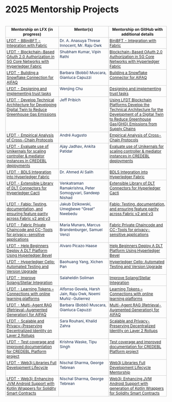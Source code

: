 # 2025 Mentorship Projects

<google-sheets-html-origin style=""><table xmlns="http://www.w3.org/1999/xhtml" cellspacing="0" cellpadding="0" dir="ltr" border="1" data-sheets-root="1" data-sheets-baot="1" style="table-layout: fixed; font-size: 10pt; font-family: Arial; width: 0px; border-collapse: collapse; border: none;">
<table>
  <thead>
    <tr>
      <th style="height: 21px; border: 1px solid rgb(204, 204, 204); padding: 2px 3px; vertical-align: top; font-size: 9pt;">Mentorship on LFX (in progress)</th>
      <th style="height: 21px; border: 1px solid rgb(204, 204, 204); padding: 2px 3px; vertical-align: top; font-size: 9pt;">Mentor(s)</th>
      <th style="height: 21px; border: 1px solid rgb(204, 204, 204); padding: 2px 3px; vertical-align: top; font-size: 9pt;">Mentorship on GitHub with additional details</th>
    </tr>
  </thead>
  <colgroup><col width="269"><col width="243"><col width="306"></colgroup>
  <tbody>
    <tr style="height: 21px;">
      <td style="border: 1px solid rgb(204, 204, 204); overflow: hidden; padding: 2px 3px; vertical-align: top; font-size: 9pt; text-decoration-line: underline; overflow-wrap: break-word; color: rgb(17, 85, 204);"><a class="in-cell-link" href="https://mentorship.lfx.linuxfoundation.org/project/253a3e1f-6185-4778-b772-e6eff21e268a" target="_blank"><span style="font-size: 9pt; text-decoration-skip-ink: none; color: rgb(17, 85, 204);"></span></a><a class="in-cell-link" target="_blank" href="https://mentorship.lfx.linuxfoundation.org/project/253a3e1f-6185-4778-b772-e6eff21e268a">LFDT - BBiniBFT - Integration with Fabric</a></td>
      <td style="border: 1px solid rgb(204, 204, 204); overflow: hidden; padding: 2px 3px; vertical-align: top; font-size: 9pt; overflow-wrap: break-word; color: rgb(23, 43, 77);">Dr. A. Anasuya Threse Innocent, Mr. Raju Owk</td>
      <td style="border: 1px solid rgb(204, 204, 204); overflow: hidden; padding: 2px 3px; vertical-align: top; font-size: 9pt; text-decoration-line: underline; overflow-wrap: break-word; color: rgb(17, 85, 204);"><a class="in-cell-link" href="https://github.com/LF-Decentralized-Trust-Mentorships/mentorship-program/issues/26" target="_blank"><span style="font-size: 9pt; text-decoration-skip-ink: none; color: rgb(17, 85, 204);"></span></a><a class="in-cell-link" target="_blank" href="https://github.com/LF-Decentralized-Trust-Mentorships/mentorship-program/issues/26">BiniBFT - Integration with Fabric</a></td>
    </tr>
    <tr style="height: 21px;">
      <td style="border: 1px solid rgb(204, 204, 204); overflow: hidden; padding: 2px 3px; vertical-align: top; font-size: 9pt; text-decoration-line: underline; overflow-wrap: break-word; color: rgb(17, 85, 204);"><a class="in-cell-link" href="https://mentorship.lfx.linuxfoundation.org/project/904d06c5-5054-4a8e-b933-376d5581cba3" target="_blank"><span style="font-size: 9pt; text-decoration-skip-ink: none; color: rgb(17, 85, 204);"></span></a><a class="in-cell-link" target="_blank" href="https://mentorship.lfx.linuxfoundation.org/project/904d06c5-5054-4a8e-b933-376d5581cba3">LFDT - Blockchain-Based OAuth 2.0 Authorization in 5G Core Networks with Hyperledger Fabric</a></td>
      <td style="border: 1px solid rgb(204, 204, 204); overflow: hidden; padding: 2px 3px; vertical-align: top; font-size: 9pt; overflow-wrap: break-word; color: rgb(23, 43, 77);">Shubham Kumar, Vipin Rathi</td>
      <td style="border: 1px solid rgb(204, 204, 204); overflow: hidden; padding: 2px 3px; vertical-align: top; font-size: 9pt; text-decoration-line: underline; overflow-wrap: break-word; color: rgb(17, 85, 204);"><a class="in-cell-link" href="https://github.com/LF-Decentralized-Trust-Mentorships/mentorship-program/issues/48" target="_blank"><span style="font-size: 9pt; text-decoration-skip-ink: none; color: rgb(17, 85, 204);"></span></a><a class="in-cell-link" target="_blank" href="https://github.com/LF-Decentralized-Trust-Mentorships/mentorship-program/issues/48">Blockchain-Based OAuth 2.0 Authorization in 5G Core Networks with Hyperledger Fabric</a></td>
    </tr>
    <tr style="height: 21px;">
      <td style="border: 1px solid rgb(204, 204, 204); overflow: hidden; padding: 2px 3px; vertical-align: top; font-size: 9pt; text-decoration-line: underline; overflow-wrap: break-word; color: rgb(17, 85, 204);"><a class="in-cell-link" href="https://mentorship.lfx.linuxfoundation.org/project/c9ddfab9-5087-469e-9c3d-ba48ecc92c81" target="_blank"><span style="font-size: 9pt; text-decoration-skip-ink: none; color: rgb(17, 85, 204);"></span></a><a class="in-cell-link" target="_blank" href="https://mentorship.lfx.linuxfoundation.org/project/c9ddfab9-5087-469e-9c3d-ba48ecc92c81">LFDT - Building a Snowflake Connection for AIFAQ</a></td>
      <td style="border: 1px solid rgb(204, 204, 204); overflow: hidden; padding: 2px 3px; vertical-align: top; font-size: 9pt; overflow-wrap: break-word; color: rgb(23, 43, 77);">Barbara (Bobbi) Muscara, Gianluca Capuzzi</td>
      <td style="border: 1px solid rgb(204, 204, 204); overflow: hidden; padding: 2px 3px; vertical-align: top; font-size: 9pt; text-decoration-line: underline; overflow-wrap: break-word; color: rgb(17, 85, 204);"><a class="in-cell-link" href="https://github.com/LF-Decentralized-Trust-Mentorships/mentorship-program/issues/42" target="_blank"><span style="font-size: 9pt; text-decoration-skip-ink: none; color: rgb(17, 85, 204);"></span></a><a class="in-cell-link" target="_blank" href="https://github.com/LF-Decentralized-Trust-Mentorships/mentorship-program/issues/42">Building a Snowflake Connector for AIFAQ</a></td>
    </tr>
    <tr style="height: 21px;">
      <td style="border: 1px solid rgb(204, 204, 204); overflow: hidden; padding: 2px 3px; vertical-align: top; font-size: 9pt; text-decoration-line: underline; overflow-wrap: break-word; color: rgb(17, 85, 204);"><a class="in-cell-link" href="https://mentorship.lfx.linuxfoundation.org/project/d349caeb-d930-4666-8c9c-640534afb3ba" target="_blank"><span style="font-size: 9pt; text-decoration-skip-ink: none; color: rgb(17, 85, 204);"></span></a><a class="in-cell-link" target="_blank" href="https://mentorship.lfx.linuxfoundation.org/project/d349caeb-d930-4666-8c9c-640534afb3ba">LFDT - Designing and implementing trust tasks</a></td>
      <td style="border: 1px solid rgb(204, 204, 204); overflow: hidden; padding: 2px 3px; vertical-align: top; font-size: 9pt; overflow-wrap: break-word; color: rgb(23, 43, 77);">Wenjing Chu</td>
      <td style="border: 1px solid rgb(204, 204, 204); overflow: hidden; padding: 2px 3px; vertical-align: top; font-size: 9pt; text-decoration-line: underline; overflow-wrap: break-word; color: rgb(17, 85, 204);"><a class="in-cell-link" href="https://github.com/LF-Decentralized-Trust-Mentorships/mentorship-program/issues/16" target="_blank"><span style="font-size: 9pt; text-decoration-skip-ink: none; color: rgb(17, 85, 204);"></span></a><a class="in-cell-link" target="_blank" href="https://github.com/LF-Decentralized-Trust-Mentorships/mentorship-program/issues/16">Designing and implementing trust tasks</a></td>
    </tr>
    <tr style="height: 21px;">
      <td style="border: 1px solid rgb(204, 204, 204); overflow: hidden; padding: 2px 3px; vertical-align: top; font-size: 9pt; text-decoration-line: underline; overflow-wrap: break-word; color: rgb(17, 85, 204);"><a class="in-cell-link" href="https://mentorship.lfx.linuxfoundation.org/project/f78eee9f-69d0-4cde-8bb0-89f457a16e52" target="_blank"><span style="font-size: 9pt; text-decoration-skip-ink: none; color: rgb(17, 85, 204);"></span></a><a class="in-cell-link" target="_blank" href="https://mentorship.lfx.linuxfoundation.org/project/f78eee9f-69d0-4cde-8bb0-89f457a16e52">LFDT - Develop Technical Architecture for Developing Digital Twin to Reduce Greenhouse Gas Emissions</a></td>
      <td style="border: 1px solid rgb(204, 204, 204); overflow: hidden; padding: 2px 3px; vertical-align: top; font-size: 9pt; overflow-wrap: break-word; color: rgb(23, 43, 77);">Jeff Pribich</td>
      <td style="border: 1px solid rgb(204, 204, 204); overflow: hidden; padding: 2px 3px; vertical-align: bottom; font-size: 9pt; text-decoration-line: underline; overflow-wrap: break-word; color: rgb(17, 85, 204);"><a class="in-cell-link" href="https://github.com/LF-Decentralized-Trust-Mentorships/mentorship-program/issues/14" target="_blank"><span style="font-size: 9pt; text-decoration-skip-ink: none; color: rgb(17, 85, 204);"></span></a><a class="in-cell-link" target="_blank" href="https://github.com/LF-Decentralized-Trust-Mentorships/mentorship-program/issues/14">Using LFDT Blockchain Platforms Develop the Technical Architecture for the Development of a Digital Twin to Reduce Greenhouse Gas(GHG) Emissions from Supply Chains</a></td>
    </tr>
    <tr style="height: 21px;">
      <td style="border: 1px solid rgb(204, 204, 204); overflow: hidden; padding: 2px 3px; vertical-align: top; font-size: 9pt; text-decoration-line: underline; overflow-wrap: break-word; color: rgb(17, 85, 204);"><a class="in-cell-link" href="https://mentorship.lfx.linuxfoundation.org/project/0b563bdf-1889-4524-8e54-77794e48ace6" target="_blank"><span style="font-size: 9pt; text-decoration-skip-ink: none; color: rgb(17, 85, 204);"></span></a><a class="in-cell-link" target="_blank" href="https://mentorship.lfx.linuxfoundation.org/project/0b563bdf-1889-4524-8e54-77794e48ace6">LFDT - Empirical Analysis of Cross-Chain Protocols</a></td>
      <td style="border: 1px solid rgb(204, 204, 204); overflow: hidden; padding: 2px 3px; vertical-align: top; font-size: 9pt; overflow-wrap: break-word; color: rgb(23, 43, 77);">André Augusto</td>
      <td style="border: 1px solid rgb(204, 204, 204); overflow: hidden; padding: 2px 3px; vertical-align: top; font-size: 9pt; text-decoration-line: underline; overflow-wrap: break-word; color: rgb(17, 85, 204);"><a class="in-cell-link" href="https://github.com/LF-Decentralized-Trust-Mentorships/mentorship-program/issues/35" target="_blank"><span style="font-size: 9pt; text-decoration-skip-ink: none; color: rgb(17, 85, 204);"></span></a><a class="in-cell-link" target="_blank" href="https://github.com/LF-Decentralized-Trust-Mentorships/mentorship-program/issues/35">Empirical Analysis of Cross-Chain Protocols</a></td>
    </tr>
    <tr style="height: 21px;">
      <td style="border: 1px solid rgb(204, 204, 204); overflow: hidden; padding: 2px 3px; vertical-align: top; font-size: 9pt; text-decoration-line: underline; overflow-wrap: break-word; color: rgb(17, 85, 204);"><a class="in-cell-link" href="https://mentorship.lfx.linuxfoundation.org/project/d501d6f7-b964-44f5-a079-1b20adc4f06a" target="_blank"><span style="font-size: 9pt; text-decoration-skip-ink: none; color: rgb(17, 85, 204);"></span></a><a class="in-cell-link" target="_blank" href="https://mentorship.lfx.linuxfoundation.org/project/d501d6f7-b964-44f5-a079-1b20adc4f06a">LFDT - Evaluate use of Unikernals for scaling controller &amp; mediator instances in CREDEBL deployments</a></td>
      <td style="border: 1px solid rgb(204, 204, 204); overflow: hidden; padding: 2px 3px; vertical-align: top; font-size: 9pt; overflow-wrap: break-word; color: rgb(23, 43, 77);">Ajay Jadhav, Ankita Patidar</td>
      <td style="border: 1px solid rgb(204, 204, 204); overflow: hidden; padding: 2px 3px; vertical-align: top; font-size: 9pt; text-decoration-line: underline; overflow-wrap: break-word; color: rgb(17, 85, 204);"><a class="in-cell-link" href="https://github.com/LF-Decentralized-Trust-Mentorships/mentorship-program/issues/52" target="_blank"><span style="font-size: 9pt; text-decoration-skip-ink: none; color: rgb(17, 85, 204);"></span></a><a class="in-cell-link" target="_blank" href="https://github.com/LF-Decentralized-Trust-Mentorships/mentorship-program/issues/52">Evaluate use of Unikernals for scaling controller &amp; mediator instances in CREDEBL deployments</a></td>
    </tr>
    <tr style="height: 21px;">
      <td style="border: 1px solid rgb(204, 204, 204); overflow: hidden; padding: 2px 3px; vertical-align: top; font-size: 9pt; text-decoration-line: underline; overflow-wrap: break-word; color: rgb(17, 85, 204);"><a class="in-cell-link" href="https://mentorship.lfx.linuxfoundation.org/project/5b73392c-1a2b-400f-bdd4-e3a5d638b76b" target="_blank"><span style="font-size: 9pt; text-decoration-skip-ink: none; color: rgb(17, 85, 204);"></span></a><a class="in-cell-link" target="_blank" href="https://mentorship.lfx.linuxfoundation.org/project/e54c71a5-9148-4189-b17b-5d99549f5e28">LFDT - BDLS Integration into Hyperledger Fabric</a></td>
      <td style="border: 1px solid rgb(204, 204, 204); overflow: hidden; padding: 2px 3px; vertical-align: top; font-size: 9pt; overflow-wrap: break-word; color: rgb(23, 43, 77);">Dr. Ahmed Al Salih</td>
      <td style="border: 1px solid rgb(204, 204, 204); overflow: hidden; padding: 2px 3px; vertical-align: top; font-size: 9pt; text-decoration-line: underline; overflow-wrap: break-word; color: rgb(17, 85, 204);"><a class="in-cell-link" href="https://github.com/LF-Decentralized-Trust-Mentorships/mentorship-program/issues/20" target="_blank"><span style="font-size: 9pt; text-decoration-skip-ink: none; color: rgb(17, 85, 204);"></span></a><a class="in-cell-link" target="_blank" href="https://github.com/LF-Decentralized-Trust-Mentorships/mentorship-program/issues/20">BDLS Integration into Hyperledger Fabric</a></td>
    </tr>
    <tr style="height: 21px;">
      <td style="border: 1px solid rgb(204, 204, 204); overflow: hidden; padding: 2px 3px; vertical-align: top; font-size: 9pt; text-decoration-line: underline; overflow-wrap: break-word; color: rgb(17, 85, 204);"><a class="in-cell-link" href="https://mentorship.lfx.linuxfoundation.org/project/5b73392c-1a2b-400f-bdd4-e3a5d638b76b" target="_blank"><span style="font-size: 9pt; text-decoration-skip-ink: none; color: rgb(17, 85, 204);"></span></a><a class="in-cell-link" target="_blank" href="https://mentorship.lfx.linuxfoundation.org/project/5b73392c-1a2b-400f-bdd4-e3a5d638b76b">LFDT - Extensible Library of DLT Connectors for Hyperledger Cacti</a></td>
      <td style="border: 1px solid rgb(204, 204, 204); overflow: hidden; padding: 2px 3px; vertical-align: top; font-size: 9pt; overflow-wrap: break-word; color: rgb(23, 43, 77);">Venkatraman Ramakrishna, Peter Somogyvari, Sandeep Nishad</td>
      <td style="border: 1px solid rgb(204, 204, 204); overflow: hidden; padding: 2px 3px; vertical-align: top; font-size: 9pt; text-decoration-line: underline; overflow-wrap: break-word; color: rgb(17, 85, 204);"><a class="in-cell-link" href="https://github.com/LF-Decentralized-Trust-Mentorships/mentorship-program/issues/49" target="_blank"><span style="font-size: 9pt; text-decoration-skip-ink: none; color: rgb(17, 85, 204);"></span></a><a class="in-cell-link" target="_blank" href="https://github.com/LF-Decentralized-Trust-Mentorships/mentorship-program/issues/49">Extensible Library of DLT Connectors for Hyperledger Cacti</a></td>
    </tr>
    <tr style="height: 21px;">
      <td style="border: 1px solid rgb(204, 204, 204); overflow: hidden; padding: 2px 3px; vertical-align: top; font-size: 9pt; text-decoration-line: underline; overflow-wrap: break-word; color: rgb(17, 85, 204);"><a class="in-cell-link" href="https://mentorship.lfx.linuxfoundation.org/project/a58fdafb-439a-478e-a0e6-c0a9b3604ea9" target="_blank"><span style="font-size: 9pt; text-decoration-skip-ink: none; color: rgb(17, 85, 204);"></span></a><a class="in-cell-link" target="_blank" href="https://mentorship.lfx.linuxfoundation.org/project/a58fdafb-439a-478e-a0e6-c0a9b3604ea9">LFDT - Fablo: Testing, documentation, and ensuring feature parity across Fabric v2 and v3</a></td>
      <td style="border: 1px solid rgb(204, 204, 204); overflow: hidden; padding: 2px 3px; vertical-align: top; font-size: 9pt; overflow-wrap: break-word; color: rgb(23, 43, 77);">Jakub Dzikowski, Umegbewe “Great” Nwebedu</td>
      <td style="border: 1px solid rgb(204, 204, 204); overflow: hidden; padding: 2px 3px; vertical-align: top; font-size: 9pt; text-decoration-line: underline; overflow-wrap: break-word; color: rgb(17, 85, 204);"><a class="in-cell-link" href="https://github.com/LF-Decentralized-Trust-Mentorships/mentorship-program/issues/45" target="_blank"><span style="font-size: 9pt; text-decoration-skip-ink: none; color: rgb(17, 85, 204);"></span></a><a class="in-cell-link" target="_blank" href="https://github.com/LF-Decentralized-Trust-Mentorships/mentorship-program/issues/45">Fablo: Testing, documentation, and ensuring feature parity across Fabric v2 and v3</a></td>
    </tr>
    <tr style="height: 21px;">
      <td style="border: 1px solid rgb(204, 204, 204); overflow: hidden; padding: 2px 3px; vertical-align: top; font-size: 9pt; text-decoration-line: underline; overflow-wrap: break-word; color: rgb(17, 85, 204);"><a class="in-cell-link" href="https://mentorship.lfx.linuxfoundation.org/project/1540e431-7ef7-418b-bd84-996ed6ae29fb" target="_blank"><span style="font-size: 9pt; text-decoration-skip-ink: none; color: rgb(17, 85, 204);"></span></a><a class="in-cell-link" target="_blank" href="https://mentorship.lfx.linuxfoundation.org/project/1540e431-7ef7-418b-bd84-996ed6ae29fb">LFDT - Fabric Private Chaincode and CC-Tools for privacy-sensitive applications</a></td>
      <td style="border: 1px solid rgb(204, 204, 204); overflow: hidden; padding: 2px 3px; vertical-align: top; font-size: 9pt; overflow-wrap: break-word; color: rgb(23, 43, 77);">Maria Munaro, Marcus Brandenburger, Samuel Venzi</td>
      <td style="border: 1px solid rgb(204, 204, 204); overflow: hidden; padding: 2px 3px; vertical-align: top; font-size: 9pt; text-decoration-line: underline; overflow-wrap: break-word; color: rgb(17, 85, 204);"><a class="in-cell-link" href="https://github.com/LF-Decentralized-Trust-Mentorships/mentorship-program/issues/46" target="_blank"><span style="font-size: 9pt; text-decoration-skip-ink: none; color: rgb(17, 85, 204);"></span></a><a class="in-cell-link" target="_blank" href="https://github.com/LF-Decentralized-Trust-Mentorships/mentorship-program/issues/46">Fabric Private Chaincode and CC-Tools for privacy-sensitive applications</a></td>
    </tr>
    <tr style="height: 21px;">
      <td style="border: 1px solid rgb(204, 204, 204); overflow: hidden; padding: 2px 3px; vertical-align: top; font-size: 9pt; text-decoration-line: underline; overflow-wrap: break-word; color: rgb(17, 85, 204);"><a class="in-cell-link" href="https://mentorship.lfx.linuxfoundation.org/project/572a31d6-3335-425c-83aa-661f03e8c2c4" target="_blank"><span style="font-size: 9pt; text-decoration-skip-ink: none; color: rgb(17, 85, 204);"></span></a><a class="in-cell-link" target="_blank" href="https://mentorship.lfx.linuxfoundation.org/project/572a31d6-3335-425c-83aa-661f03e8c2c4">LFDT - Help Beginners Deploy A DLT Platform Using Hyperledger Bevel</a></td>
      <td style="border: 1px solid rgb(204, 204, 204); overflow: hidden; padding: 2px 3px; vertical-align: top; font-size: 9pt; overflow-wrap: break-word; color: rgb(23, 43, 77);">Alvaro Picazo Haase</td>
      <td style="border: 1px solid rgb(204, 204, 204); overflow: hidden; padding: 2px 3px; vertical-align: top; font-size: 9pt; text-decoration-line: underline; overflow-wrap: break-word; color: rgb(17, 85, 204);"><a class="in-cell-link" href="https://github.com/LF-Decentralized-Trust-Mentorships/mentorship-program/issues/28" target="_blank"><span style="font-size: 9pt; text-decoration-skip-ink: none; color: rgb(17, 85, 204);"></span></a><a class="in-cell-link" target="_blank" href="https://github.com/LF-Decentralized-Trust-Mentorships/mentorship-program/issues/28">Help Beginners Deploy A DLT Platform Using Hyperledger Bevel</a></td>
    </tr>
    <tr style="height: 21px;">
      <td style="border: 1px solid rgb(204, 204, 204); overflow: hidden; padding: 2px 3px; vertical-align: top; font-size: 9pt; text-decoration-line: underline; overflow-wrap: break-word; color: rgb(17, 85, 204);"><a class="in-cell-link" href="https://mentorship.lfx.linuxfoundation.org/project/a32b0653-bfa8-4021-9dd4-d5aa278d6e5a" target="_blank"><span style="font-size: 9pt; text-decoration-skip-ink: none; color: rgb(17, 85, 204);"></span></a><a class="in-cell-link" target="_blank" href="https://mentorship.lfx.linuxfoundation.org/project/a32b0653-bfa8-4021-9dd4-d5aa278d6e5a">LFDT - Hyperledger Cello: Automated Testing and Version Upgrade</a></td>
      <td style="border: 1px solid rgb(204, 204, 204); overflow: hidden; padding: 2px 3px; vertical-align: top; font-size: 9pt; overflow-wrap: break-word; color: rgb(23, 43, 77);">Baohuang Yang, Xichen Pan</td>
      <td style="border: 1px solid rgb(204, 204, 204); overflow: hidden; padding: 2px 3px; vertical-align: top; font-size: 9pt; text-decoration-line: underline; overflow-wrap: break-word; color: rgb(17, 85, 204);"><a class="in-cell-link" href="https://github.com/LF-Decentralized-Trust-Mentorships/mentorship-program/issues/22" target="_blank"><span style="font-size: 9pt; text-decoration-skip-ink: none; color: rgb(17, 85, 204);"></span></a><a class="in-cell-link" target="_blank" href="https://github.com/LF-Decentralized-Trust-Mentorships/mentorship-program/issues/22">Hyperledger Cello: Automated Testing and Version Upgrade</a></td>
    </tr>
    <tr style="height: 21px;">
      <td style="border: 1px solid rgb(204, 204, 204); overflow: hidden; padding: 2px 3px; vertical-align: top; font-size: 9pt; text-decoration-line: underline; overflow-wrap: break-word; color: rgb(17, 85, 204);"><a class="in-cell-link" href="https://mentorship.lfx.linuxfoundation.org/project/7d8dc3e8-b256-456d-a27f-94f9a8f5b8c5" target="_blank"><span style="font-size: 9pt; text-decoration-skip-ink: none; color: rgb(17, 85, 204);"></span></a><a class="in-cell-link" target="_blank" href="https://mentorship.lfx.linuxfoundation.org/project/7d8dc3e8-b256-456d-a27f-94f9a8f5b8c5">LFDT - Improve Solang/Stellar Integration</a></td>
      <td style="border: 1px solid rgb(204, 204, 204); overflow: hidden; padding: 2px 3px; vertical-align: top; font-size: 9pt; overflow-wrap: break-word; color: rgb(23, 43, 77);">Salaheldin Soliman</td>
      <td style="border: 1px solid rgb(204, 204, 204); overflow: hidden; padding: 2px 3px; vertical-align: top; font-size: 9pt; text-decoration-line: underline; overflow-wrap: break-word; color: rgb(17, 85, 204);"><a class="in-cell-link" href="https://github.com/LF-Decentralized-Trust-Mentorships/mentorship-program/issues/33" target="_blank"><span style="font-size: 9pt; text-decoration-skip-ink: none; color: rgb(17, 85, 204);"></span></a><a class="in-cell-link" target="_blank" href="https://github.com/LF-Decentralized-Trust-Mentorships/mentorship-program/issues/33">Improve Solang/Stellar Integration</a></td>
    </tr>
    <tr style="height: 21px;">
      <td style="border: 1px solid rgb(204, 204, 204); overflow: hidden; padding: 2px 3px; vertical-align: top; font-size: 9pt; text-decoration-line: underline; overflow-wrap: break-word; color: rgb(17, 85, 204);"><a class="in-cell-link" href="https://mentorship.lfx.linuxfoundation.org/project/e7a62aa8-5847-4dc8-8699-39f52181fbb4" target="_blank"><span style="font-size: 9pt; text-decoration-skip-ink: none; color: rgb(17, 85, 204);"></span></a><a class="in-cell-link" target="_blank" href="https://mentorship.lfx.linuxfoundation.org/project/e7a62aa8-5847-4dc8-8699-39f52181fbb4">LFDT - Learning Tokens – Connections with online learning platforms</a></td>
      <td style="border: 1px solid rgb(204, 204, 204); overflow: hidden; padding: 2px 3px; vertical-align: top; font-size: 9pt; overflow-wrap: break-word; color: rgb(23, 43, 77);">Alfonso Govela, Harsh Jain, Raju Owk, Noemi Muñiz-Gutierrez</td>
      <td style="border: 1px solid rgb(204, 204, 204); overflow: hidden; padding: 2px 3px; vertical-align: top; font-size: 9pt; text-decoration-line: underline; overflow-wrap: break-word; color: rgb(17, 85, 204);"><a class="in-cell-link" href="https://github.com/LF-Decentralized-Trust-Mentorships/mentorship-program/issues/43" target="_blank"><span style="font-size: 9pt; text-decoration-skip-ink: none; color: rgb(17, 85, 204);"></span></a><a class="in-cell-link" target="_blank" href="https://github.com/LF-Decentralized-Trust-Mentorships/mentorship-program/issues/43">Learning Tokens – Connections with online learning platforms</a></td>
    </tr>
    <tr style="height: 21px;">
      <td style="border: 1px solid rgb(204, 204, 204); overflow: hidden; padding: 2px 3px; vertical-align: top; font-size: 9pt; text-decoration-line: underline; overflow-wrap: break-word; color: rgb(17, 85, 204);"><a class="in-cell-link" href="https://mentorship.lfx.linuxfoundation.org/project/addee2e8-5e60-47f0-bedb-b4d687f4fa52" target="_blank"><span style="font-size: 9pt; text-decoration-skip-ink: none; color: rgb(17, 85, 204);"></span></a><a class="in-cell-link" target="_blank" href="https://mentorship.lfx.linuxfoundation.org/project/addee2e8-5e60-47f0-bedb-b4d687f4fa52">LFDT - Multi-Agent RAG (Retrieval-Augmented Generation) for AIFAQ</a></td>
      <td style="border: 1px solid rgb(204, 204, 204); overflow: hidden; padding: 2px 3px; vertical-align: top; font-size: 9pt; overflow-wrap: break-word; color: rgb(23, 43, 77);">Barbara (Bobbi) Muscara, Gianluca Capuzzi</td>
      <td style="border: 1px solid rgb(204, 204, 204); overflow: hidden; padding: 2px 3px; vertical-align: top; font-size: 9pt; text-decoration-line: underline; overflow-wrap: break-word; color: rgb(17, 85, 204);"><a class="in-cell-link" href="https://github.com/LF-Decentralized-Trust-Mentorships/mentorship-program/issues/41" target="_blank"><span style="font-size: 9pt; text-decoration-skip-ink: none; color: rgb(17, 85, 204);"></span></a><a class="in-cell-link" target="_blank" href="https://github.com/LF-Decentralized-Trust-Mentorships/mentorship-program/issues/41">Multi-Agent RAG (Retrieval-Augmented Generation) for AIFAQ</a></td>
    </tr>
    <tr style="height: 21px;">
      <td style="border: 1px solid rgb(204, 204, 204); overflow: hidden; padding: 2px 3px; vertical-align: top; font-size: 9pt; text-decoration-line: underline; overflow-wrap: break-word; color: rgb(17, 85, 204);"><a class="in-cell-link" href="#gid=0" target="_blank"><span style="font-size: 9pt; text-decoration-skip-ink: none; color: rgb(17, 85, 204);"></span></a><a class="in-cell-link" target="_blank" href="https://mentorship.lfx.linuxfoundation.org/project/adf40c0c-8263-4a70-8b97-34a8e58a5a1d">LFDT - Scalable and Privacy-Preserving Decentralized Identity on Layer 2 Rollups</a></td>
      <td style="border: 1px solid rgb(204, 204, 204); overflow: hidden; padding: 2px 3px; vertical-align: top; font-size: 9pt; overflow-wrap: break-word; color: rgb(23, 43, 77);">Sara Rouhani, Khalid Zahra</td>
      <td style="border: 1px solid rgb(204, 204, 204); overflow: hidden; padding: 2px 3px; vertical-align: top; font-size: 9pt; text-decoration-line: underline; overflow-wrap: break-word; color: rgb(17, 85, 204);"><a class="in-cell-link" href="https://github.com/LF-Decentralized-Trust-Mentorships/mentorship-program/issues/47" target="_blank"><span style="font-size: 9pt; text-decoration-skip-ink: none; color: rgb(17, 85, 204);"></span></a><a class="in-cell-link" target="_blank" href="https://github.com/LF-Decentralized-Trust-Mentorships/mentorship-program/issues/47">Scalable and Privacy-Preserving Decentralized Identity on Layer 2 Rollups</a></td>
    </tr>
    <tr style="height: 21px;">
      <td style="border: 1px solid rgb(204, 204, 204); overflow: hidden; padding: 2px 3px; vertical-align: top; font-size: 9pt; text-decoration-line: underline; overflow-wrap: break-word; color: rgb(17, 85, 204);"><a class="in-cell-link" href="https://mentorship.lfx.linuxfoundation.org/project/92df3acf-9c1e-4a27-b9a4-cb5ed4293435" target="_blank"><span style="font-size: 9pt; text-decoration-skip-ink: none; color: rgb(17, 85, 204);"></span></a><a class="in-cell-link" target="_blank" href="https://mentorship.lfx.linuxfoundation.org/project/92df3acf-9c1e-4a27-b9a4-cb5ed4293435">LFDT - Test coverage and improved documentation for CREDEBL Platform project</a></td>
      <td style="border: 1px solid rgb(204, 204, 204); overflow: hidden; padding: 2px 3px; vertical-align: top; font-size: 9pt; overflow-wrap: break-word; color: rgb(23, 43, 77);">Krishna Waske, Tipu Singh</td>
      <td style="border: 1px solid rgb(204, 204, 204); overflow: hidden; padding: 2px 3px; vertical-align: top; font-size: 9pt; text-decoration-line: underline; overflow-wrap: break-word; color: rgb(17, 85, 204);"><a class="in-cell-link" href="https://github.com/LF-Decentralized-Trust-Mentorships/mentorship-program/issues/50" target="_blank"><span style="font-size: 9pt; text-decoration-skip-ink: none; color: rgb(17, 85, 204);"></span></a><a class="in-cell-link" target="_blank" href="https://github.com/LF-Decentralized-Trust-Mentorships/mentorship-program/issues/50">Test coverage and improved documentation for CREDEBL Platform project</a></td>
    </tr>
    <tr style="height: 21px;">
      <td style="border: 1px solid rgb(204, 204, 204); overflow: hidden; padding: 2px 3px; vertical-align: top; font-size: 9pt; text-decoration-line: underline; overflow-wrap: break-word; color: rgb(17, 85, 204);"><a class="in-cell-link" href="https://mentorship.lfx.linuxfoundation.org/project/aaa11b52-96b5-46d9-86dc-f5cd099377a1" target="_blank"><span style="font-size: 9pt; text-decoration-skip-ink: none; color: rgb(17, 85, 204);"></span></a><a class="in-cell-link" target="_blank" href="https://mentorship.lfx.linuxfoundation.org/project/aaa11b52-96b5-46d9-86dc-f5cd099377a1">LFDT - Web3j Libraries Full Development Lifecycle</a></td>
      <td style="border: 1px solid rgb(204, 204, 204); overflow: hidden; padding: 2px 3px; vertical-align: top; font-size: 9pt; overflow-wrap: break-word; color: rgb(23, 43, 77);">Nischal Sharma, George Tebrean</td>
      <td style="border: 1px solid rgb(204, 204, 204); overflow: hidden; padding: 2px 3px; vertical-align: top; font-size: 9pt; text-decoration-line: underline; overflow-wrap: break-word; color: rgb(17, 85, 204);"><a class="in-cell-link" href="https://github.com/LF-Decentralized-Trust-Mentorships/mentorship-program/issues/39" target="_blank"><span style="font-size: 9pt; text-decoration-skip-ink: none; color: rgb(17, 85, 204);"></span></a><a class="in-cell-link" target="_blank" href="https://github.com/LF-Decentralized-Trust-Mentorships/mentorship-program/issues/39">Web3j Libraries Full Development Lifecycle Mentorship</a></td>
    </tr>
    <tr style="height: 21px;">
      <td style="border: 1px solid rgb(204, 204, 204); overflow: hidden; padding: 2px 3px; vertical-align: top; font-size: 9pt; text-decoration-line: underline; overflow-wrap: break-word; color: rgb(17, 85, 204);"><a class="in-cell-link" href="https://mentorship.lfx.linuxfoundation.org/project/203b283e-8d7c-46d5-bd92-b0c98e00b9ec" target="_blank"><span style="font-size: 9pt; text-decoration-skip-ink: none; color: rgb(17, 85, 204);"></span></a><a class="in-cell-link" target="_blank" href="https://mentorship.lfx.linuxfoundation.org/project/203b283e-8d7c-46d5-bd92-b0c98e00b9ec">LFDT - Web3j: Enhancing JVM Android Support with Kotlin Wrappers for Solidity Smart Contracts</a></td>
      <td style="border: 1px solid rgb(204, 204, 204); overflow: hidden; padding: 2px 3px; vertical-align: top; font-size: 9pt; overflow-wrap: break-word; color: rgb(23, 43, 77);">Nischal Sharma, George Tebrean</td>
      <td style="border: 1px solid rgb(204, 204, 204); overflow: hidden; padding: 2px 3px; vertical-align: top; font-size: 9pt; text-decoration-line: underline; overflow-wrap: break-word; color: rgb(17, 85, 204);"><a class="in-cell-link" href="https://github.com/LF-Decentralized-Trust-Mentorships/mentorship-program/issues/37" target="_blank"><span style="font-size: 9pt; text-decoration-skip-ink: none; color: rgb(17, 85, 204);"></span></a><a class="in-cell-link" target="_blank" href="https://github.com/LF-Decentralized-Trust-Mentorships/mentorship-program/issues/37">Web3j: Enhancing JVM Android Support with generation of Kotlin Wrappers for Solidity Smart Contracts</a></td>
    </tr>
  </tbody>
</table></google-sheets-html-origin>
